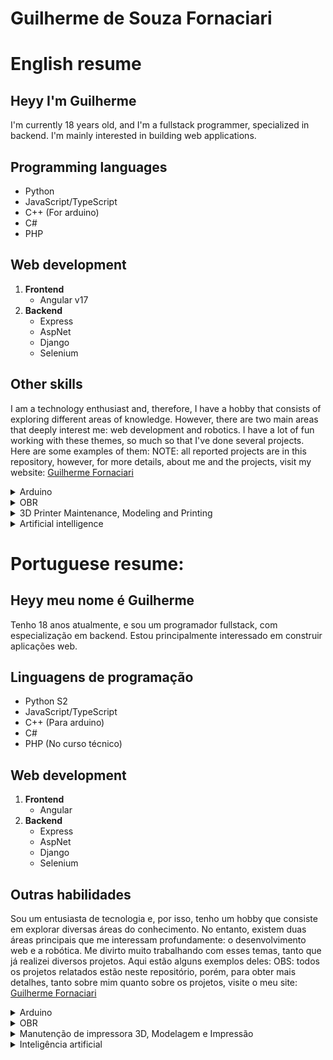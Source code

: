 # Guilherme de Souza Fornaciari
# English resume
## Heyy I'm Guilherme
I'm currently 18 years old, and I'm a fullstack programmer, specialized in backend.
I'm mainly interested in building web applications.
## Programming languages
- Python
- JavaScript/TypeScript
- C++ (For arduino)
- C#
- PHP
## Web development
   1. **Frontend**
        * Angular v17
   1. **Backend**
        * Express
        * AspNet
        * Django
        * Selenium

## Other skills
   I am a technology enthusiast and, therefore, I have a hobby that consists of exploring different areas of knowledge. However, there are two main areas that deeply interest me: web development and robotics. I have a lot of fun working with these themes, so much so that I've done several projects. Here are some examples of them:
   NOTE: all reported projects are in this repository, however, for more details, about me and the projects, visit my website:
   [Guilherme Fornaciari](LINKAKI)


<details>
<summary>Arduino</summary><br>
I developed two main projects, EconomizAr and IrrigAção, in collaboration with the Instituto Federal de Rondônia.

EconomizAr is a project that aims to save energy by automating air conditioning control in classrooms, preventing students from leaving it on unnecessarily.

IrrigAção is a system known for automating the irrigation of a vegetable garden. In partnership with some school staff, I implemented it at IFRO. The system uses an Arduino to monitor soil moisture and activate a water pump twice a day, if the soil is sufficiently dry.
</details>

<details>
<summary>OBR</summary><br>
The OBR (Brazilian Robotics Olympics) is a competition in which we test our robotics knowledge.

I participated in two modalities: practical and theoretical.

In the practical modality, we develop both the hardware and the software for a line-following robot, which is placed on a course full of challenging obstacles designed to test the robot's performance to the fullest. In 2022, I won gold at the State and advanced to the National stage, but in 2023, I decided to redirect my personal focus to web development, and therefore, I stopped focusing my efforts on robotics.

The theoretical modality is similar to an Olympiad of traditional knowledge, since it involves a test in which we compete against the other participants. In 2021, I got a silver medal with the best grade in the state."
</details>

<details>
<summary>3D Printer Maintenance, Modeling and Printing </summary><br>
During my stay at IFRO, I became interested in a GTMax 3D A3V2 printer. After dialoguing with different sectors of the institute, I gained access to it, with the supervision of my programming teacher Adriana Aparecida Rigolon, who also taught me how to properly maintain it. It allowed me to learn the basics of 3D modeling and printing. Later, I taught a 3D modeling course during "Semana Agrotecnológica", a week-long technology event. Unfortunately, I couldn't dedicate myself as much to this area due to my participation in several knowledge Olympiads, although I had a lot of fun with that printer.
</details>

<details>
<summary>Artificial intelligence</summary><br>
I have always found this topic extremely interesting. Therefore, I asked the IFRO coordinators for the opportunity to teach an Artificial Intelligence (AI) workshop with the aim of encouraging me to learn at least a little about this fascinating area. My request was granted, and during the Agrotechnological Week, I held a workshop lasting 4 hours. In this activity, students had the chance to create an artificial intelligence to play Google's Dinogame.
</details>


# Portuguese resume:

## Heyy meu nome é Guilherme
Tenho 18 anos atualmente, e sou um programador fullstack, com especialização em backend.
Estou principalmente interessado em construir aplicações web.
## Linguagens de programação
- Python S2
- JavaScript/TypeScript
- C++ (Para arduino)
- C#
- PHP (No curso técnico)
## Web development
  1. **Frontend**
       * Angular
  1. **Backend**
       * Express
       * AspNet
       * Django
       * Selenium

## Outras habilidades
  Sou um entusiasta de tecnologia e, por isso, tenho um hobby que consiste em explorar diversas áreas do conhecimento. No entanto, existem duas áreas principais que me interessam profundamente: o desenvolvimento web e a robótica. Me divirto muito trabalhando com esses temas, tanto que já realizei diversos projetos. Aqui estão alguns exemplos deles:
  OBS: todos os projetos relatados estão neste repositório, porém, para obter mais detalhes, tanto sobre mim quanto sobre os projetos, visite o meu site:
  [Guilherme Fornaciari](LINKAKI)


<details>
<summary>Arduino</summary><br>
Desenvolvi dois projetos principais, EconomizAr e IrrigAção, em colaboração com o Instituto Federal de Rondônia.

O EconomizAr é um projeto que visa economizar energia ao automatizar o controle do ar condicionado nas salas de aula, evitando que os alunos o deixem ligado desnecessariamente.

O IrrigAção é um sistema conhecido por automatizar a irrigação de uma horta. Em parceria com alguns funcionários da escola, implementei-o no IFRO. O sistema utiliza um Arduino para monitorar a umidade do solo e acionar uma bomba de água em dois momentos do dia, caso o solo esteja suficientemente seco.
</details>

<details>
<summary>OBR</summary><br>
A OBR (Olimpíada Brasileira de Robótica) é uma competição na qual testamos nosso conhecimento em robótica.

Participei em duas modalidades: a prática e a teórica.

Na modalidade prática, desenvolvemos tanto o hardware quanto o software de um robô seguidor de linha, que é colocado em um percurso repleto de obstáculos desafiadores projetados para testar ao máximo o desempenho do robô. Em 2022, conquistei o ouro na Estadual e avancei para a etapa Nacional, porém no ano de 2023, decidi redirecionar meu foco pessoal para o desenvolvimento web, e, portanto, deixei de concentrar meus esforços na robótica.

A modalidade teórica assemelha-se a uma olimpíada de conhecimento tradicional, já que envolve uma prova na qual competimos contra os demais participantes. Em 2021, obtive uma medalha de prata com a melhor nota do estado."
</details>

<details>
<summary>Manutenção de impressora 3D, Modelagem e Impressão</summary><br>
Durante minha estadia no IFRO, despertei interesse por uma impressora GTMax 3D A3V2. Após dialogar com diversos setores do instituto, consegui acesso a ela, com a supervisão da minha professora de programação Adriana Aparecida Rigolon, que também me ensinou a dar a manutenção adequada. Isso me permitiu aprender o básico de modelagem e impressão 3D. Mais tarde, cheguei a ministrar um curso de modelagem 3D durante a "Semana Agrotecnológica", um evento de tecnologia que durou uma semana. Infelizmente, não pude me dedicar tanto a essa área devido à minha participação em várias olimpíadas de conhecimento, apesar de ter me divertido bastante com aquela impressora.
</details>

<details>
<summary>Inteligência artificial</summary><br>
Sempre considerei este tema extremamente interessante. Por conseguinte, solicitei às coordenações do IFRO a oportunidade de ministrar uma oficina de Inteligência Artificial (IA) com o objetivo de me incentivar a aprender ao menos um pouco sobre essa fascinante área. Minha solicitação foi atendida, e durante a Semana Agrotecnológica, realizei uma oficina com duração de 4 horas. Nessa atividade, os alunos tiveram a chance de criar uma inteligência artificial para jogar o Dinogame do Google.
</details>






